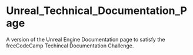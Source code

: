 # Unreal_Technical_Documentation_Page
A version of the Unreal Engine Documentation page to satisfy the freeCodeCamp Techincal Documentation Challenge.
